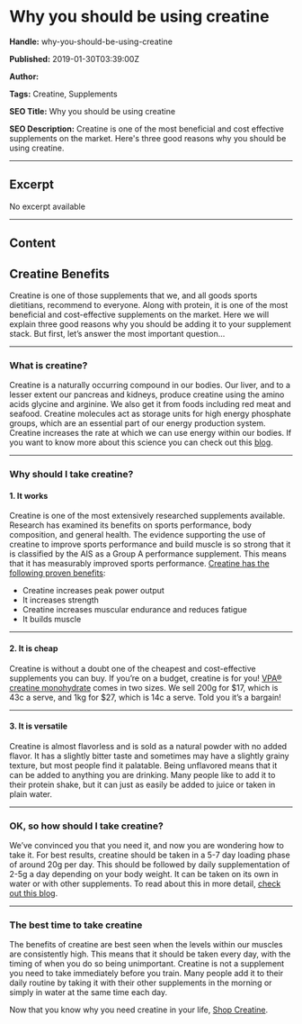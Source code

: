 # Why you should be using creatine

**Handle:** why-you-should-be-using-creatine

**Published:** 2019-01-30T03:39:00Z

**Author:**  

**Tags:** Creatine, Supplements

**SEO Title:** Why you should be using creatine

**SEO Description:** Creatine is one of the most beneficial and cost effective supplements on the market. Here's three good reasons why you should be using creatine.

---

## Excerpt

No excerpt available

---

## Content

## Creatine Benefits

Creatine is one of those supplements that we, and all goods sports dietitians, recommend to everyone. Along with protein, it is one of the most beneficial and cost-effective supplements on the market. Here we will explain three good reasons why you should be adding it to your supplement stack. But first, let’s answer the most important question…

---

### What is creatine?

Creatine is a naturally occurring compound in our bodies. Our liver, and to a lesser extent our pancreas and kidneys, produce creatine using the amino acids glycine and arginine. We also get it from foods including red meat and seafood. Creatine molecules act as storage units for high energy phosphate groups, which are an essential part of our energy production system. Creatine increases the rate at which we can use energy within our bodies. If you want to know more about this science you can check out this [blog](https://www.ncbi.nlm.nih.gov/pmc/articles/PMC3963244/).

---

### Why should I take creatine?

#### 1. It works

Creatine is one of the most extensively researched supplements available. Research has examined its benefits on sports performance, body composition, and general health. The evidence supporting the use of creatine to improve sports performance and build muscle is so strong that it is classified by the AIS as a Group A performance supplement. This means that it has measurably improved sports performance. [Creatine has the following proven benefits](https://www.ncbi.nlm.nih.gov/pmc/articles/PMC3963244/):

- Creatine increases peak power output
- It increases strength
- Creatine increases muscular endurance and reduces fatigue
- It builds muscle

---

#### 2. It is cheap

Creatine is without a doubt one of the cheapest and cost-effective supplements you can buy. If you’re on a budget, creatine is for you! [VPA® creatine monohydrate](/products/creatine-monohydrate) comes in two sizes. We sell 200g for $17, which is 43c a serve, and 1kg for $27, which is 14c a serve. Told you it’s a bargain!

---

#### 3. It is versatile

Creatine is almost flavorless and is sold as a natural powder with no added flavor. It has a slightly bitter taste and sometimes may have a slightly grainy texture, but most people find it palatable. Being unflavored means that it can be added to anything you are drinking. Many people like to add it to their protein shake, but it can just as easily be added to juice or taken in plain water.

---

### OK, so how should I take creatine?

We’ve convinced you that you need it, and now you are wondering how to take it. For best results, creatine should be taken in a 5-7 day loading phase of around 20g per day. This should be followed by daily supplementation of 2-5g a day depending on your body weight. It can be taken on its own in water or with other supplements. To read about this in more detail, [check out this blog](/blogs/supplements/do-you-need-to-cycle-creatine).

---

### The best time to take creatine

The benefits of creatine are best seen when the levels within our muscles are consistently high. This means that it should be taken every day, with the timing of when you do so being unimportant. Creatine is not a supplement you need to take immediately before you train. Many people add it to their daily routine by taking it with their other supplements in the morning or simply in water at the same time each day.

Now that you know why you need creatine in your life, [Shop Creatine](/products/creatine-monohydrate).

